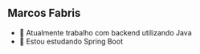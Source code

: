 ## Marcos Fabris

- 🔭 Atualmente trabalho com backend utilizando Java
- 🌱 Estou estudando Spring Boot


